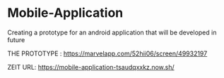 # Mobile-Application

Creating a prototype for an android application that will be developed in future

THE PROTOTYPE : https://marvelapp.com/52hii06/screen/49932197

ZEIT URL: https://mobile-application-tsaudqxxkz.now.sh/
